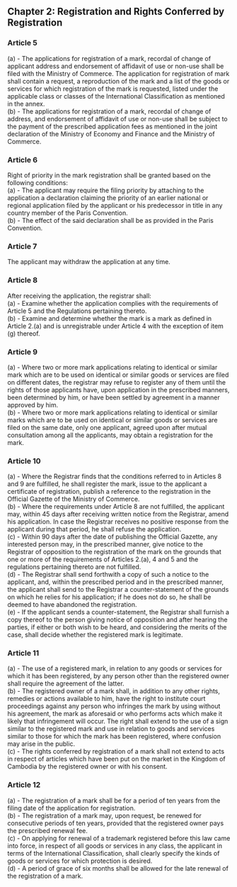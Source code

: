 ## Chapter 2: Registration and Rights Conferred by Registration

### Article 5
(a) - The applications for registration of a mark, recordal of change of applicant address and endorsement of affidavit of use or non-use shall be filed with the Ministry of Commerce. The application for registration of mark shall contain a request, a reproduction of the mark and a list of the goods or services for which registration of the mark is requested, listed under the applicable class or classes of the International Classification as mentioned in the annex.  
(b) - The applications for registration of a mark, recordal of change of address, and endorsement of affidavit of use or non-use shall be subject to the payment of the prescribed application fees as mentioned in the joint declaration of the Ministry of Economy and Finance and the Ministry of Commerce.

### Article 6
Right of priority in the mark registration shall be granted based on the following conditions:  
(a) - The applicant may require the filing priority by attaching to the application a declaration claiming the priority of an earlier national or regional application filed by the applicant or his predecessor in title in any country member of the Paris Convention.  
(b) - The effect of the said declaration shall be as provided in the Paris Convention.

### Article 7
The applicant may withdraw the application at any time.

### Article 8
After receiving the application, the registrar shall:  
(a) - Examine whether the application complies with the requirements of Article 5 and the Regulations pertaining thereto.  
(b) - Examine and determine whether the mark is a mark as defined in Article 2.(a) and is unregistrable under Article 4 with the exception of item (g) thereof.

### Article 9
(a) - Where two or more mark applications relating to identical or similar mark which are to be used on identical or similar goods or services are filed on different dates, the registrar may refuse to register any of them until the rights of those applicants have, upon application in the prescribed manners, been determined by him, or have been settled by agreement in a manner approved by him.  
(b) - Where two or more mark applications relating to identical or similar marks which are to be used on identical or similar goods or services are filed on the same date, only one applicant, agreed upon after mutual consultation among all the applicants, may obtain a registration for the mark.

### Article 10
(a) - Where the Registrar finds that the conditions referred to in Articles 8 and 9 are fulfilled, he shall register the mark, issue to the applicant a certificate of registration, publish a reference to the registration in the Official Gazette of the Ministry of Commerce.  
(b) - Where the requirements under Article 8 are not fulfilled, the applicant may, within 45 days after receiving written notice from the Registrar, amend his application. In case the Registrar receives no positive response from the applicant during that period, he shall refuse the application.  
(c) - Within 90 days after the date of publishing the Official Gazette, any interested person may, in the prescribed manner, give notice to the Registrar of opposition to the registration of the mark on the grounds that one or more of the requirements of Articles 2.(a), 4 and 5 and the regulations pertaining thereto are not fulfilled.  
(d) - The Registrar shall send forthwith a copy of such a notice to the applicant, and, within the prescribed period and in the prescribed manner, the applicant shall send to the Registrar a counter-statement of the grounds on which he relies for his application; if he does not do so, he shall be deemed to have abandoned the registration.  
(e) - If the applicant sends a counter-statement, the Registrar shall furnish a copy thereof to the person giving notice of opposition and after hearing the parties, if either or both wish to be heard, and considering the merits of the case, shall decide whether the registered mark is legitimate.

### Article 11
(a) - The use of a registered mark, in relation to any goods or services for which it has been registered, by any person other than the registered owner shall require the agreement of the latter.  
(b) - The registered owner of a mark shall, in addition to any other rights, remedies or actions available to him, have the right to institute court proceedings against any person who infringes the mark by using without his agreement, the mark as aforesaid or who performs acts which make it likely that infringement will occur. The right shall extend to the use of a sign similar to the registered mark and use in relation to goods and services similar to those for which the mark has been registered, where confusion may arise in the public.  
(c) - The rights conferred by registration of a mark shall not extend to acts in respect of articles which have been put on the market in the Kingdom of Cambodia by the registered owner or with his consent.

### Article 12
(a) - The registration of a mark shall be for a period of ten years from the filing date of the application for registration.  
(b) - The registration of a mark may, upon request, be renewed for consecutive periods of ten years, provided that the registered owner pays the prescribed renewal fee.  
(c) - On applying for renewal of a trademark registered before this law came into force, in respect of all goods or services in any class, the applicant in terms of the International Classification, shall clearly specify the kinds of goods or services for which protection is desired.  
(d) - A period of grace of six months shall be allowed for the late renewal of the registration of a mark.